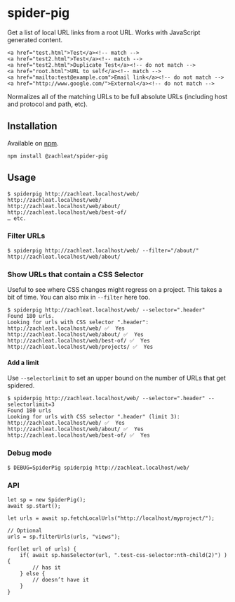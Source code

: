 # spider-pig

Get a list of local URL links from a root URL. Works with JavaScript generated content.

```
<a href="test.html">Test</a><!-- match -->
<a href="test2.html">Test</a><!-- match -->
<a href="test2.html">Duplicate Test</a><!-- do not match -->
<a href="root.html">URL to self</a><!-- match -->
<a href="mailto:test@example.com">Email link</a><!-- do not match -->
<a href="http://www.google.com/">External</a><!-- do not match -->
```

Normalizes all of the matching URLs to be full absolute URLs (including host and protocol and path, etc).

## Installation

Available on [npm](https://www.npmjs.com/package/@zachleat/spider-pig).

```
npm install @zachleat/spider-pig
```

## Usage

```
$ spiderpig http://zachleat.localhost/web/
http://zachleat.localhost/web/
http://zachleat.localhost/web/about/
http://zachleat.localhost/web/best-of/
… etc.
```

### Filter URLs

```
$ spiderpig http://zachleat.localhost/web/ --filter="/about/"
http://zachleat.localhost/web/about/
```

### Show URLs that contain a CSS Selector

Useful to see where CSS changes might regress on a project. This takes a bit of time. You can also mix in `--filter` here too.

```
$ spiderpig http://zachleat.localhost/web/ --selector=".header"
Found 180 urls.
Looking for urls with CSS selector ".header":
http://zachleat.localhost/web/ ✅  Yes
http://zachleat.localhost/web/about/ ✅  Yes
http://zachleat.localhost/web/best-of/ ✅  Yes
http://zachleat.localhost/web/projects/ ✅  Yes
```

#### Add a limit

Use `--selectorlimit` to set an upper bound on the number of URLs that get spidered.

```
$ spiderpig http://zachleat.localhost/web/ --selector=".header" --selectorlimit=3
Found 180 urls
Looking for urls with CSS selector ".header" (limit 3):
http://zachleat.localhost/web/ ✅  Yes
http://zachleat.localhost/web/about/ ✅  Yes
http://zachleat.localhost/web/best-of/ ✅  Yes
```

### Debug mode

```
$ DEBUG=SpiderPig spiderpig http://zachleat.localhost/web/
```

### API

```
let sp = new SpiderPig();
await sp.start();

let urls = await sp.fetchLocalUrls("http://localhost/myproject/");

// Optional
urls = sp.filterUrls(urls, "views");

for(let url of urls) {
	if( await sp.hasSelector(url, ".test-css-selector:nth-child(2)") ) {
		// has it
	} else {
		// doesn’t have it
	}
}
```